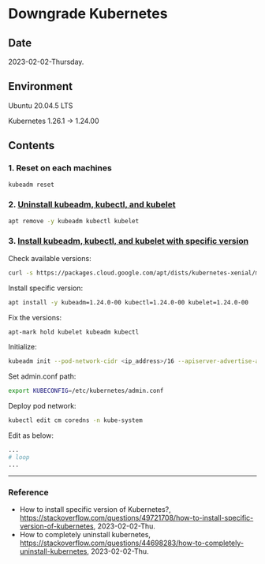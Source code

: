 # Downgrade Kubernetes

## Date

2023-02-02-Thursday.

## Environment

Ubuntu 20.04.5 LTS

Kubernetes 1.26.1 -> 1.24.00

## Contents

### 1. Reset on each machines

```Bash
kubeadm reset
```

### 2. [Uninstall kubeadm, kubectl, and kubelet](https://stackoverflow.com/questions/44698283/how-to-completely-uninstall-kubernetes)

```Bash
apt remove -y kubeadm kubectl kubelet
```

### 3. [Install kubeadm, kubectl, and kubelet with specific version](https://stackoverflow.com/questions/49721708/how-to-install-specific-version-of-kubernetes)

Check available versions:

```Bash
curl -s https://packages.cloud.google.com/apt/dists/kubernetes-xenial/main/binary-amd64/Packages | grep Version | awk '{print $2}'
```

Install specific version:

```Bash
apt install -y kubeadm=1.24.0-00 kubectl=1.24.0-00 kubelet=1.24.0-00
```

Fix the versions:

```Bash
apt-mark hold kubelet kubeadm kubectl
```

Initialize:

```Bash
kubeadm init --pod-network-cidr <ip_address>/16 --apiserver-advertise-address=<master_node_ip_address>
```

Set admin.conf path:

```Bash
export KUBECONFIG=/etc/kubernetes/admin.conf
```

Deploy pod network:

```Bash
kubectl edit cm coredns -n kube-system
```

Edit as below:

```Bash
...
# loop
...
```

---

### Reference
- How to install specific version of Kubernetes?, https://stackoverflow.com/questions/49721708/how-to-install-specific-version-of-kubernetes, 2023-02-02-Thu.
- How to completely uninstall kubernetes, https://stackoverflow.com/questions/44698283/how-to-completely-uninstall-kubernetes, 2023-02-02-Thu.
